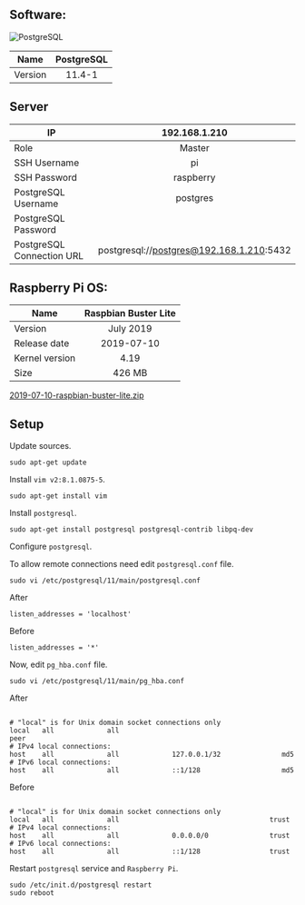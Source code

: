## Software:

![PostgreSQL](https://cdn.iconscout.com/icon/free/png-128/postgresql-11-1175122.png)

| Name           | PostgreSQL           |
| -------------- |:--------------------:|
| Version        | 11.4-1               |

## Server

| IP                        | 192.168.1.210                            |
| ------------------------- |:----------------------------------------:|
| Role                      | Master                                   |
| SSH Username              | pi                                       |
| SSH Password              | raspberry                                |
| PostgreSQL Username       | postgres                                 |
| PostgreSQL Password       |                                          |
| PostgreSQL Connection URL | postgresql://postgres@192.168.1.210:5432 |

## Raspberry Pi OS:

| Name           | Raspbian Buster Lite |
| -------------- |:--------------------:|
| Version        | July 2019            |
| Release date   | 2019-07-10           |
| Kernel version | 4.19                 |
| Size           | 426 MB               |

[2019-07-10-raspbian-buster-lite.zip](https://downloads.raspberrypi.org/raspbian_lite/images/raspbian_lite-2019-07-12/2019-07-10-raspbian-buster-lite.zip)

## Setup

Update sources.

```
sudo apt-get update
```

Install `vim v2:8.1.0875-5`.

```
sudo apt-get install vim
```

Install `postgresql`.

```
sudo apt-get install postgresql postgresql-contrib libpq-dev
```

Configure `postgresql`.

To allow remote connections need edit `postgresql.conf` file.

```
sudo vi /etc/postgresql/11/main/postgresql.conf
```

After

```
listen_addresses = 'localhost'
```

Before

```
listen_addresses = '*'
```

Now, edit `pg_hba.conf` file.

```
sudo vi /etc/postgresql/11/main/pg_hba.conf
```

After

```

# "local" is for Unix domain socket connections only
local   all             all                                        peer
# IPv4 local connections:
host    all             all             127.0.0.1/32               md5
# IPv6 local connections:
host    all             all             ::1/128                    md5
```

Before

```

# "local" is for Unix domain socket connections only
local   all             all                                     trust
# IPv4 local connections:
host    all             all             0.0.0.0/0               trust
# IPv6 local connections:
host    all             all             ::1/128                 trust
```

Restart `postgresql` service and `Raspberry Pi`.

```
sudo /etc/init.d/postgresql restart
sudo reboot
```
